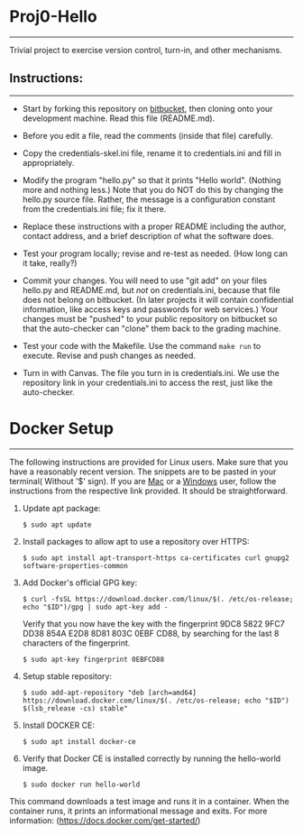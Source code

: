 # Proj0-Hello
-------------

Trivial project to exercise version control, turn-in, and other
mechanisms.

## Instructions:
---------------

- Start by forking this repository on [bitbucket](https://bitbucket.org/UOCIS322/proj0-hello), then cloning onto your
  development machine. Read this file (README.md). 
  
- Before you edit a file, read the comments (inside that file) carefully.

- Copy the credentials-skel.ini file, rename it to credentials.ini and fill in
  appropriately.

- Modify the program "hello.py" so that it prints "Hello
  world". (Nothing more and nothing less.)  Note that you do NOT do
  this by changing the hello.py source file. Rather, the message is a
  configuration constant from the credentials.ini file; fix it there.

- Replace these instructions with a proper README including the
   author, contact address, and a brief description of what the
   software does.

- Test your program locally; revise and re-test as needed. (How long
  can it take, really?)

- Commit your changes. You will need to use "git add" on your files
   hello.py and README.md, but *not* on credentials.ini, because that
   file does not belong on bitbucket.  (In later projects it will contain
   confidential information, like access keys and passwords for web
   services.)  Your changes must be "pushed" to your public repository
   on bitbucket so that the auto-checker can "clone" them back to the
   grading machine.

- Test your code with the Makefile. Use the command ``make run`` to execute. Revise and push changes
   as needed.

- Turn in with Canvas. The file you turn in is credentials.ini. We
   use the repository link in your credentials.ini to access the rest,
   just like the auto-checker.

# Docker Setup
-------------
The following instructions are provided for Linux users.
Make sure that you have a reasonably recent version.
The snippets are to be pasted in your terminal( Without '$' sign).
If you are [Mac](https://docs.docker.com/docker-for-mac/install/) or a
[Windows](https://docs.docker.com/docker-for-windows/install/#download-docker-for-windows)
user, follow the instructions from the respective link provided. It should be straightforward.

1. Update apt package:

    ```
    $ sudo apt update
    ```

2. Install packages to allow apt to use a repository over HTTPS:

    ```
    $ sudo apt install apt-transport-https ca-certificates curl gnupg2 software-properties-common
    ```

3. Add Docker's official GPG key:

    ```
    $ curl -fsSL https://download.docker.com/linux/$(. /etc/os-release; echo "$ID")/gpg | sudo apt-key add -
    ```

    Verify that you now have the key with the fingerprint 9DC8 5822 9FC7 DD38 854A E2D8 8D81 803C 0EBF CD88, by searching for the last 8 characters of the fingerprint.

    ```
    $ sudo apt-key fingerprint 0EBFCD88
    ```

4. Setup stable repository:

    ```
    $ sudo add-apt-repository "deb [arch=amd64] https://download.docker.com/linux/$(. /etc/os-release; echo "$ID") $(lsb_release -cs) stable"
    ```

5. Install DOCKER CE:

    ```
    $ sudo apt install docker-ce
    ```

6. Verify that Docker CE is installed correctly by running the hello-world image.

    ```
    $ sudo docker run hello-world
    ```

This command downloads a test image and runs it in a container. When the container runs, it prints an informational message and exits. For more information: (https://docs.docker.com/get-started/)
